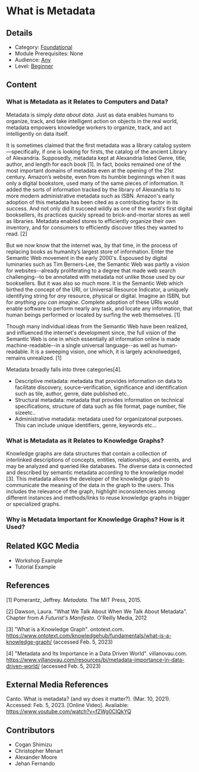# What is Metadata
## Details
* Category: [Foundational](../categories/Foundational.md)
* Module Prerequisites: None
* Audience: [Any](../audiences/Any.md)
* Level: [Beginner](../levels/Beginner.md)

## Content

### What is Metadata as it Relates to Computers and Data?

Metadata is simply *data about data*. Just as data enables humans to organize, track, and take intelligent action on objects in the real world, metadata empowers knowledge workers to organize, track, and act intelligently on data itself.

It is sometimes claimed that the first metadata was a library catalog system—specifically, if one is looking for firsts, the catalog of the ancient Library of Alexandria. Supposedly, metadata kept at Alexandria listed Genre, title, author, and length for each book [1]. In fact, books remained one of the most important domains of metadata even at the opening of the 21st century. Amazon’s website, even from its humble beginnings when it was only a digital bookstore, used many of the same pieces of information. It added the sorts of information tracked by the library of Alexandria to to more modern administrative metadata such as ISBN. Amazon's early adoption of this metadata has been cited as a contributing factor in its success. And not only did it succeed wildly as one of the world's first digital booksellers, its practices quickly spread to brick-and-mortar stores as well as libraries. Metadata enabled stores to efficiently organize their own inventory, and for consumers to efficiently discover titles they wanted to read. [2]

But we now know that the internet was, by that time, in the process of replacing books as humanity’s largest store of information. Enter the Semantic Web movement in the early 2000's. Espoused by digital luminaries such as Tim Berners-Lee, the Semantic Web was partly a vision for websites--already proliferating to a degree that made web search challenging--to be annotated with metadata not unlike those used by our booksellers. But it was also so much more. It is the Semantic Web which birthed the concept of the URI, or Universal Resource Indicator, a uniquely identifying string for _any_ resource, physical or digital. Imagine an ISBN, but for _anything you can imagine_. Complete adoption of these URIs would enable software to perform nearly any task, and locate any information, that human beings performed or located by surfing the web themselves. [1]

Though many individual ideas from the Semantic Web have been realized, and influenced the internet's development since, the full vision of the Semantic Web is one in which essentially all information online is made machine-readable--in a single universal language--as well as human-readable. It is a sweeping vision, one which, it is largely acknolwedged, remains unrealized. [1]

Metadata broadly falls into three categories[4].

* Descriptive metadata: metadata that provides information on data to facilitate discovery, source-verification, significance and identification such as tile, author, genre, date published etc.. 
* Structural metadata: metadata that provides information on technical specifications, structure of data such as file format, page number, file sizeetc..
* Administrative metadata: metadata used for organizatonal purposes. This can include unique identifiers, genre, keywords etc...


### What is Metadata as it Relates to Knowledge Graphs?

Knowledge graphs are data structures that contain a collection of interlinked descriptions of concepts, entities, relationships, and events, and may be analyzed and queried like databases. The diverse data is connected and described by semantic metadata according to the knowledge model [3]. This metadata allows the developer of the knowledge graph to communicate the meaning of the data in the graph to the users.
This includes the relevance of the graph, highlight inconsistencies among different instances and methods/links to reuse knowledge graphs in bigger or specialized graphs.

### Why is Metadata Important for Knowledge Graphs? How is it Used?


## Related KGC Media
* Workshop Example
* Tutorial Example

## References
[1] Pomerantz, Jeffrey. *Metadata*. The MIT Press, 2015. 

[2] Dawson, Laura. "What We Talk About When We Talk About Metadata". Chapter from *A Futurist's Manifesto*. O'Reilly Media, 2012

[3] "What is a Knowledge Graph". ontotext.com. https://www.ontotext.com/knowledgehub/fundamentals/what-is-a-knowledge-graph/ (accessed Feb. 5, 2023)

[4] "Metadata and Its Importance in a Data Driven World". villanovau.com. https://www.villanovau.com/resources/bi/metadata-importance-in-data-driven-world/ (accessed Feb. 5, 2023)

## External Media References
Canto. What is metadata? (and wy does it matter?). (Mar. 10, 2021). Accessed: Feb. 5, 2023. [Online Video]. Available: https://www.youtube.com/watch?v=fZWg0ClQkYQ

## Contributors
* Cogan Shimizu
* Christopher Menart
* Alexander Moore
* Jehan Fernando

